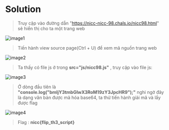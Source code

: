 # Solution

> Truy cập vào đường dẫn "https://nicc-nicc-98.chals.io/nicc98.html" sẽ hiển thị cho ta một trang web

![image1](https://live.staticflickr.com/65535/52748620362_85c8d18f5e_c.jpg)

> Tiến hành view source page(Ctrl + U) để xem mã nguồn trang web

![image2](https://live.staticflickr.com/65535/52749658563_871894a6ba.jpg)

> Ta thấy có file js ở trong **src="js/nicc98.js"** , truy cập vào file js:

![image3](https://live.staticflickr.com/65535/52749580475_6f57d4fc59_c.jpg)

> Ở dòng đầu tiên là **"console.log("bmljY3tmbGlwX3RoM19zY3JpcHR9");"** nghi ngờ đây là dạng văn bản được mã hóa base64, ta thử tiến hành giải mã và lấy được flag

![image4](https://live.staticflickr.com/65535/52749424769_017d120636_z.jpg)

> Flag : **nicc{flip_th3_script}**

